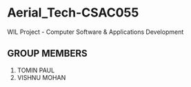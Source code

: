 # Aerial_Tech-CSAC055
 WIL Project - Computer Software & Applications Development

GROUP MEMBERS
-------------
1. TOMIN PAUL
2. VISHNU MOHAN
